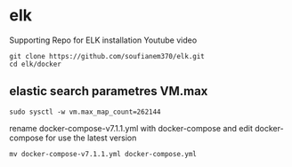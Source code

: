 # elk
Supporting Repo for ELK installation Youtube video
```
git clone https://github.com/soufianem370/elk.git
cd elk/docker
```
## elastic search parametres VM.max
```
sudo sysctl -w vm.max_map_count=262144
```
rename docker-compose-v7.1.1.yml  with docker-compose and edit docker-compose for use the latest version 

```
mv docker-compose-v7.1.1.yml docker-compose.yml
```

